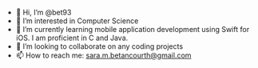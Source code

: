 - 👋 Hi, I’m @bet93
- 👀 I’m interested in Computer Science
- 🌱 I’m currently learning mobile application development using Swift for iOS. I am proficient in C and Java.
- 💞️ I’m looking to collaborate on any coding projects
- 📫 How to reach me: sara.m.betancourth@gmail.com

<!---
bet93/bet93 is a ✨ special ✨ repository because its `README.md` (this file) appears on your GitHub profile.
You can click the Preview link to take a look at your changes.
--->
